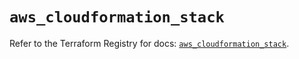 # `aws_cloudformation_stack`

Refer to the Terraform Registry for docs: [`aws_cloudformation_stack`](https://registry.terraform.io/providers/hashicorp/aws/5.91.0/docs/resources/cloudformation_stack).
